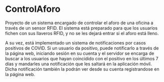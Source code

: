 # ControlAforo

Proyecto de un sistema encargado de controlar el aforo de una oficina a través de un sensor RFID. El sistema está preparado para que los usuarios fichen con sus llaveros RFID, y no se les dejará entrar si el aforo está lleno.

A su vez, está implementado un sistema de notificaciones por casos positivos de COVID. Si un usuario da positivo, puede notificarlo a través de la página web, iniciando sesión en su cuenta y el servidor se encarga de buscar a los usuarios que hayan coincidido con el positivo en los últimos 7 días y mandarles una notificación que les saltará en la aplicación móvil. Dicha notificación también la podrán ver desde su cuenta registrandose en la página web.
